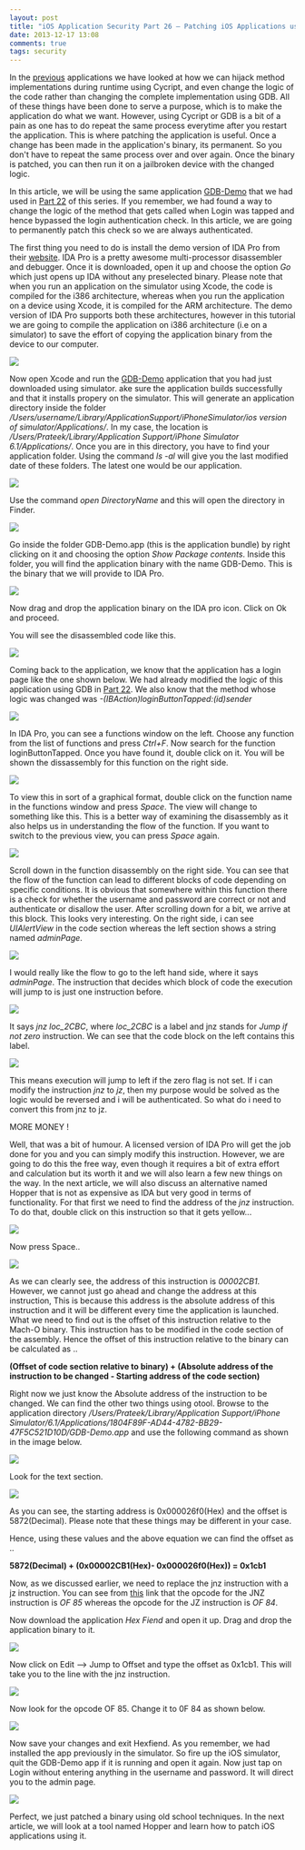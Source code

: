 ```yaml
---
layout: post
title: "iOS Application Security Part 26 – Patching iOS Applications using IDA Pro and Hex Fiend"
date: 2013-12-17 13:08
comments: true
tags: security
---
```


In the [previous](http://highaltitudehacks.com/security) applications we have looked at how we can hijack method implementations during runtime using Cycript, and even change the logic of the code rather than changing the complete implementation using GDB. All of these things have been done to serve a purpose, which is to make the application do what we want. However, using Cycript or GDB is a bit of a pain as one has to do repeat the same process everytime after you restart the application. This is where patching the application is useful. Once a change has been made in the application's binary, its permanent. So you don't have to repeat the same process over and over again. Once the binary is patched, you can then run it on a jailbroken device with the changed logic.

<!-- more -->

In this article, we will be using the same application [GDB-Demo](https://github.com/prateek147/gdb-demo) that we had used in [Part 22](http://resources.infosecinstitute.com/ios-application-security-part-22-runtime-analysis-manipulation-using-gdb/) of this series. If you remember, we had found a way to change the logic of the method that gets called when Login was tapped and hence bypassed the login authentication check. In this article, we are going to permanently patch this check so we are always authenticated.

The first thing you need to do is install the demo version of IDA Pro from their [website](https://hex-rays.com/products/ida/index.shtml). IDA Pro is a pretty awesome multi-processor disassembler and debugger. Once it is downloaded, open it up and choose the option _Go_ which just opens up IDA without any preselected binary. Please note that when you run an application on the simulator using Xcode, the code is compiled for the i386 architecture, whereas when you run the application on a device using Xcode, it is compiled for the ARM architecture. The demo version of IDA Pro supports both these architectures, however in this tutorial we are going to compile the application on i386 architecture (i.e on a simulator) to save the effort of copying the application binary from the device to our computer.

![]( /images/posts/ios26/1.png)

Now open Xcode and run the [GDB-Demo](https://github.com/prateek147/gdb-demo) application that you had just downloaded using simulator. ake sure the application builds successfully and that it installs propery on the simulator. This will generate an application directory inside the folder _/Users/$username/Library/Application Support/iPhone Simulator/$ios version of simulator/Applications/_. In my case, the location is _/Users/Prateek/Library/Application Support/iPhone Simulator 6.1/Applications/_. Once you are in this directory, you have to find your application folder. Using the command _ls -al_ will give you the last modified date of these folders. The latest one would be our application.

![]( /images/posts/ios26/2.png)

Use the command _open DirectoryName_ and this will open the directory in Finder.

![]( /images/posts/ios26/3.png)

Go inside the folder GDB-Demo.app (this is the application bundle) by right clicking on it and choosing the option _Show Package contents_. Inside this folder, you will find the application binary with the name GDB-Demo. This is the binary that we will provide to IDA Pro.

![]( /images/posts/ios26/4.png)

Now drag and drop the application binary on the IDA pro icon. Click on Ok and proceed.

You will see the disassembled code like this.

![]( /images/posts/ios26/6.png)

Coming back to the application, we know that the application has a login page like the one shown below. We had already modified the logic of this application using GDB in [Part 22](http://resources.infosecinstitute.com/ios-application-security-part-22-runtime-analysis-manipulation-using-gdb/). We also know that the method whose logic was changed was _-(IBAction)loginButtonTapped:(id)sender_

![]( /images/posts/ios26/7.png)

In IDA Pro, you can see a functions window on the left. Choose any function from the list of functions and press _Ctrl+F_. Now search for the function loginButtonTapped. Once you have found it, double click on it. You will be shown the dissassembly for this function on the right side.

![]( /images/posts/ios26/8.png)

To view this in sort of a graphical format, double click on the function name in the functions window and press _Space_. The view will change to something like this. This is a better way of examining the disassembly as it also helps us in understanding the flow of the function. If you want to switch to the previous view, you can press _Space_ again.

![]( /images/posts/ios26/9.png)

Scroll down in the function disassembly on the right side. You can see that the flow of the function can lead to different blocks of code depending on specific conditions. It is obvious that somewhere within this function there is a check for whether the username and password are correct or not and authenticate or disallow the user. After scrolling down for a bit, we arrive at this block. This looks very interesting. On the right side, i can see _UIAlertView_ in the code section whereas the left section shows a string named _adminPage_.

![]( /images/posts/ios26/10.png)

I would really like the flow to go to the left hand side, where it says _adminPage_. The instruction that decides which block of code the execution will jump to is just one instruction before.

![]( /images/posts/ios26/11.png)

It says _jnz loc_2CBC_, where _loc_2CBC_ is a label and jnz stands for _Jump if not zero_ instruction. We can see that the code block on the left contains this label.

![]( /images/posts/ios26/12.png)

This means execution will jump to left if the zero flag is not set. If i can modify the instruction _jnz_ to _jz_, then my purpose would be solved as the logic would be reversed and i will be authenticated. So what do i need to convert this from jnz to jz.

MORE MONEY !

Well, that was a bit of humour. A licensed version of IDA Pro will get the job done for you and you can simply modify this instruction. However, we are going to do this the free way, even though it requires a bit of extra effort and calculation but its worth it and we will also learn a few new things on the way. In the next article, we will also discuss an alternative named Hopper that is not as expensive as IDA but very good in terms of functionality. For that first we need to find the address of the _jnz_ instruction. To do that, double click on this instruction so that it gets yellow...

![]( /images/posts/ios26/13.png)

Now press Space..

![]( /images/posts/ios26/14.png)

As we can clearly see, the address of this instruction is _00002CB1_. However, we cannot just go ahead and change the address at this instruction, This is because this address is the absolute address of this instruction and it will be different every time the application is launched. What we need to find out is the offset of this instruction relative to the Mach-O binary. This instruction has to be modified in the code section of the assembly. Hence the offset of this instruction relative to the binary can be calculated as ..

**(Offset of code section relative to binary) + (Absolute address of the instruction to be changed - Starting address of the code section)**

Right now we just know the Absolute address of the instruction to be changed. We can find the other two things using otool. Browse to the application directory _/Users/Prateek/Library/Application Support/iPhone Simulator/6.1/Applications/1804F89F-AD44-4782-BB29-47F5C521D10D/GDB-Demo.app_ and use the following command as shown in the image below.

![]( /images/posts/ios26/15.png)

Look for the text section.

![]( /images/posts/ios26/16.png)

As you can see, the starting address is 0x000026f0(Hex) and the offset is 5872(Decimal). Please note that these things may be different in your case.

Hence, using these values and the above equation we can find the offset as ..

**5872(Decimal) + (0x00002CB1(Hex)- 0x000026f0(Hex)) = 0x1cb1**

Now, as we discussed earlier, we need to replace the jnz instruction with a jz instruction. You can see from [this](http://www.unixwiz.net/techtips/x86-jumps.html) link that the opcode for the JNZ instruction is _OF 85_ whereas the opcode for the JZ instruction is _OF 84_.

Now download the application _Hex Fiend_ and open it up. Drag and drop the application binary to it.

![]( /images/posts/ios26/17.png)

Now click on Edit --> Jump to Offset and type the offset as 0x1cb1\. This will take you to the line with the jnz instruction.

![]( /images/posts/ios26/18.png)

Now look for the opcode OF 85\. Change it to 0F 84 as shown below.

![]( /images/posts/ios26/19.png)

Now save your changes and exit Hexfiend. As you remember, we had installed the app previously in the simulator. So fire up the iOS simulator, quit the GDB-Demo app if it is running and open it again. Now just tap on Login without entering anything in the username and password. It will direct you to the admin page.

![]( /images/posts/ios26/20.png)

Perfect, we just patched a binary using old school techniques. In the next article, we will look at a tool named Hopper and learn how to patch iOS applications using it.